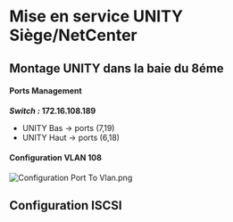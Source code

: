 # Mise en service UNITY Siège/NetCenter
## Montage UNITY dans la baie du 8éme
#### Ports Management
***Switch :* 172.16.108.189**
 - UNITY Bas -> ports (7,19)
 - UNITY Haut -> ports (6,18)
 #### Configuration VLAN 108
![Configuration Port To Vlan.png](https://ibb.co/cFVFgWc)
## Configuration ISCSI

<!--stackedit_data:
eyJoaXN0b3J5IjpbLTUxODk2OTAxNCwxNTI3MjA1OTE3XX0=
-->